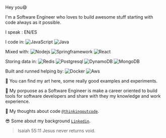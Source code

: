 Hey you😄 

I'm a Software Engineer who loves to build awesome stuff starting with code always as it possible.

I speak : EN/ES

I code in: 
![JavaScript](https://img.shields.io/badge/-JavaScript-black?style=flat&logo=javascript)
![Java](https://img.shields.io/badge/-Java-black?style=flat&logo=java)

Mixed with:
![Nodejs](https://img.shields.io/badge/-Nodejs-black?style=flat&logo=Node.js) 
![Springframework](https://img.shields.io/badge/-Spring-black?style=flat&logo=Spring)
![React](https://img.shields.io/badge/-React-black?style=flat&logo=React)

Storing data in:
![Redis](https://img.shields.io/badge/-Redis-black?style=flat&logo=Redis)
![Postgresql](https://img.shields.io/badge/-Postgresql-336791?style=flat&logo=Postgresql)
![DynamoDB](https://img.shields.io/badge/-DynamoDB-black?style=flat&logo=Dynamo)
![MongoDB](https://img.shields.io/badge/-MongoDB-black?style=flat&logo=MongoDB)

Built and runned helping by:
![Docker](https://img.shields.io/badge/-Docker-black?style=flat&logo=docker) 
![Aws](https://img.shields.io/badge/Aws-black?style=flat&logo=Aws)
 

🎯 You can find my art here, some really good examples and experiments.

🎯 My porpuose as a Software Engineer is make a career oriented to build tools for software developers and share with they my knowledge and work experience.

🧠 My thoughts about code  <a href="https://thinkingoutcode.medium.com/" target="_blank">`@thinkingoutcode`</a>.

:sunglasses:  Some about my background  <a href="https://www.linkedin.com/in/jesuscastillobarraez/" target="_blank">`Linkedin`</a>.

> Isaiah 55:11
> Jesus never returns void.
